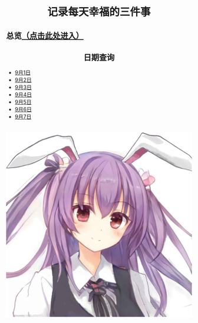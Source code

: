# <center>记录每天幸福的三件事</center>

## 总览[（点击此处进入）](markdown/all.md)

## <center>日期查询</center>

- [9月1日](markdown/0901.md)
- [9月2日](markdown/0902.md)
- [9月3日](markdown/0903.md)
- [9月4日](markdown/0904.md)
- [9月5日](markdown/0905.md)
- [9月6日](markdown/0906.md)
- [9月7日](markdown/0907.md)

<br/>
<center><img src="assets/Image/11-c.png"></center>

